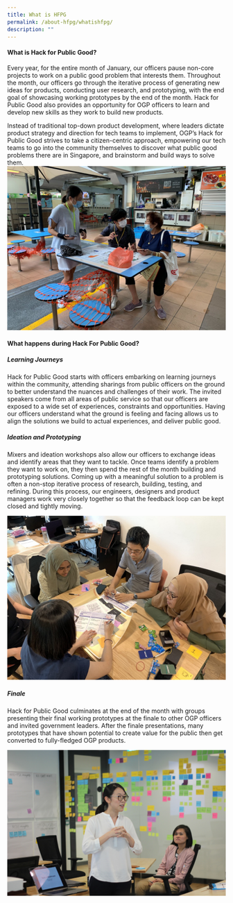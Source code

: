 ```yaml
---
title: What is HFPG
permalink: /about-hfpg/whatishfpg/
description: ""
---
```


#### What is Hack for Public Good?

Every year, for the entire month of January, our officers pause non-core projects to work on a public good problem that interests them. Throughout the month, our officers go through the iterative process of generating new ideas for products, conducting user research, and prototyping, with the end goal of showcasing working prototypes by the end of the month. Hack for Public Good also provides an opportunity for OGP officers to learn and develop new skills as they work to build new products.

Instead of traditional top-down product development, where leaders dictate product strategy and direction for tech teams to implement, OGP’s Hack for Public Good strives to take a citizen-centric approach, empowering our tech teams to go into the community themselves to discover what public good problems there are in Singapore, and brainstorm and build ways to solve them.
![redeem](/images/about1.jpeg)

#### What happens during Hack For Public Good?
##### Learning Journeys

Hack for Public Good starts with officers embarking on learning journeys within the community, attending sharings from public officers on the ground to better understand the nuances and challenges of their work. The invited speakers come from all areas of public service so that our officers are exposed to a wide set of experiences, constraints and opportunities. Having our officers understand what the ground is feeling and facing allows us to align the solutions we build to actual experiences, and deliver public good.

##### Ideation and Prototyping

Mixers and ideation workshops also allow our officers to exchange ideas and identify areas that they want to tackle. Once teams identify a problem they want to work on, they then spend the rest of the month building and prototyping solutions. Coming up with a meaningful solution to a problem is often a non-stop iterative process of research, building, testing, and refining. During this process, our engineers, designers and product managers work very closely together so that the feedback loop can be kept closed and tightly moving.

![ideation](/images/about2.jpeg)

##### Finale

Hack for Public Good culminates at the end of the month with groups presenting their final working prototypes at the finale to other OGP officers and invited government leaders. After the finale presentations, many prototypes that have shown potential to create value for the public then get converted to fully-fledged OGP products.

![finale](/images/about3.png)

